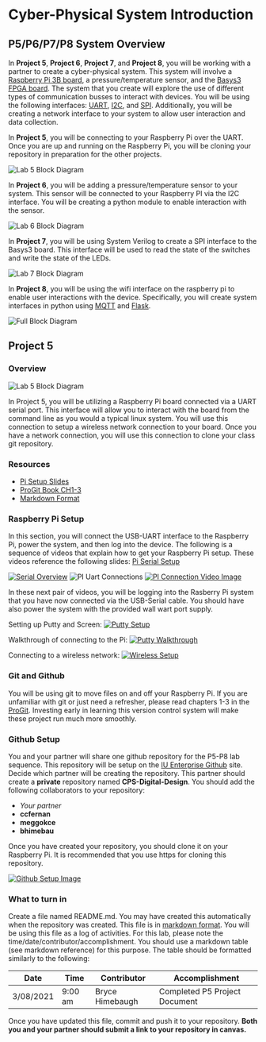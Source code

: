 # Cyber-Physical System Introduction

## P5/P6/P7/P8 System Overview

In **Project 5**, **Project 6**, **Project 7**, and **Project 8**, you will be working
with a partner to create a cyber-physical system. This system will
involve a [Raspberry Pi 3B board](https://www.raspberrypi.org/), a
pressure/temperature sensor, and the [Basys3 FPGA
board](https://store.digilentinc.com/basys-3-artix-7-fpga-beginner-board-recommended-for-introductory-users/). The
system that you create will explore the use of different types of
communication busses to interact with devices. You will be using the
following interfaces:
[UART](https://en.wikipedia.org/wiki/Universal_asynchronous_receiver-transmitter),
[I2C](https://en.wikipedia.org/wiki/I%C2%B2C), and
[SPI](https://en.wikipedia.org/wiki/Serial_Peripheral_Interface). Additionally,
you will be creating a network interface to your system to allow user
interaction and data collection.

In **Project 5**, you will be connecting to your Raspberry Pi over the
UART. Once you are up and running on the Raspberry Pi, you will be
cloning your repository in preparation for the other projects.

![Lab 5 Block Diagram](art/blocks_lab5.png)

In **Project 6**, you will be adding a pressure/temperature sensor to your system. This sensor will be connected to your Raspberry PI via the I2C interface. You will be creating a python module to enable interaction with the sensor.

![Lab 6 Block Diagram](art/blocks_lab6.png)

In **Project 7**, you will be using System Verilog to create a SPI interface to
the Basys3 board. This interface will be used to read the state of the
switches and write the state of the LEDs. 

![Lab 7 Block Diagram](art/blocks_lab7.png)

In **Project 8**, you will be using the wifi interface on the
raspberry pi to enable user interactions with the
device. Specifically, you will create system interfaces in python
using [MQTT](https://en.wikipedia.org/wiki/MQTT) and
[Flask](https://en.wikipedia.org/wiki/Flask_(web_framework)).

![Full Block Diagram](art/blocks_full.png)


## Project 5 

### Overview

![Lab 5 Block Diagram](art/blocks_lab5.png)

In Project 5, you will be utilizing a Raspberry Pi board connected via
a UART serial port. This interface will allow you to interact with the
board from the command line as you would a typical linux system. You
will use this connection to setup a wireless network connection to
your board. Once you have a network connection, you will use this
connection to clone your class git repository.

### Resources

* [Pi Setup Slides](docs/pi_serial_setup.pdf)
* [ProGit Book CH1-3](https://git-scm.com/book/en/v2)
* [Markdown
Format](https://guides.github.com/features/mastering-markdown/)

### Raspberry Pi Setup

In this section, you will connect the USB-UART interface to the
Raspberry Pi, power the system, and then log into the device. The
following is a sequence of videos that explain how to get your
Raspberry Pi setup. These videos reference the following slides: [Pi Serial Setup](docs/pi_serial_setup.pdf)

[![Serial Overview](images/serial_port_overview.jpg)](https://iu.mediaspace.kaltura.com/media/1_559zxkqp)
![PI Uart Connections](images/pi_uart_connections.jpg)
[![PI Connection Video Image](images/pi_connection_video.jpg)](https://iu.mediaspace.kaltura.com/media/1_35m4dmw8)

In these next pair of videos, you will be logging into the Rasberry Pi
system that you have now connected via the USB-Serial cable. You
should have also power the system with the provided wall wart port
supply.

Setting up Putty and Screen:
[![Putty Setup](images/putty_slides.jpg)](https://iu.mediaspace.kaltura.com/media/1_jtft60u1)

Walkthrough of connecting to the Pi:
[![Putty Walkthrough](images/putty_walkthrough.jpg)](https://iu.mediaspace.kaltura.com/media/1_t1tcud2q)

Connecting to a wireless network:
[![Wireless Setup](images/wireless_setup.jpg)](https://iu.mediaspace.kaltura.com/media/1_1wfuq2uw)

### Git and Github

You will be using git to move files on and off your Raspberry Pi. If
you are unfamiliar with git or just need a refresher, please read
chapters 1-3 in the
[ProGit](https://git-scm.com/book/en/v2). Investing early in learning
this version control system will make these project run much more
smoothly.

### Github Setup 

You and your partner will share one github repository for the P5-P8
lab sequence. This repository will be setup on the [IU Enterprise
Github](https://kb.iu.edu/d/bagk) site. Decide which partner will be
creating the repository. This partner should create a **private**
repository named **CPS-Digital-Design**. You should add the following
collaborators to your repository:

* *Your partner*
* **ccfernan**
* **meggokce**
* **bhimebau**

Once you have created your repository, you should clone it on your
Raspberry Pi. It is recommended that you use https for cloning this
repository.

[![Github Setup Image](images/github_image.jpg)](https://iu.mediaspace.kaltura.com/media/1_vptrmyqb)

### What to turn in

Create a file named README.md. You may have created this automatically
when the repository was created. This file is in [markdown
format](https://guides.github.com/features/mastering-markdown/). You
will be using this file as a log of activities. For this lab, please
note the time/date/contributor/accomplishment. You should use a
markdown table (see markdown reference) for this purpose. The table
should be formatted similarly to the following:

Date | Time | Contributor | Accomplishment
-----|------|-------------|---------------
3/08/2021|9:00 am| Bryce Himebaugh | Completed P5 Project Document

Once you have updated this file, commit and push it to your
repository. **Both you and your partner should submit a link to your
repository in canvas.**








